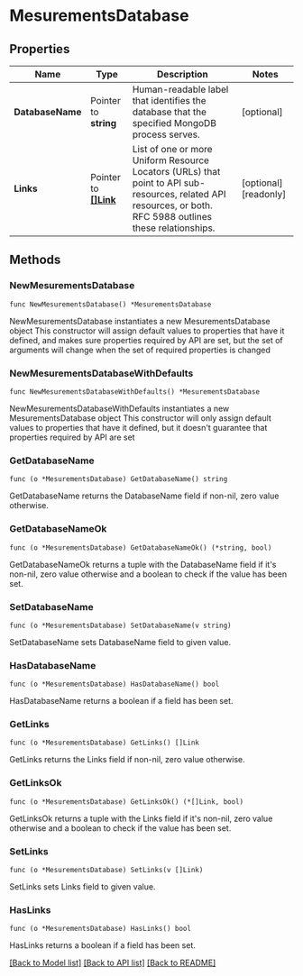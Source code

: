 # MesurementsDatabase

## Properties

Name | Type | Description | Notes
------------ | ------------- | ------------- | -------------
**DatabaseName** | Pointer to **string** | Human-readable label that identifies the database that the specified MongoDB process serves. | [optional] 
**Links** | Pointer to [**[]Link**](Link.md) | List of one or more Uniform Resource Locators (URLs) that point to API sub-resources, related API resources, or both. RFC 5988 outlines these relationships. | [optional] [readonly] 

## Methods

### NewMesurementsDatabase

`func NewMesurementsDatabase() *MesurementsDatabase`

NewMesurementsDatabase instantiates a new MesurementsDatabase object
This constructor will assign default values to properties that have it defined,
and makes sure properties required by API are set, but the set of arguments
will change when the set of required properties is changed

### NewMesurementsDatabaseWithDefaults

`func NewMesurementsDatabaseWithDefaults() *MesurementsDatabase`

NewMesurementsDatabaseWithDefaults instantiates a new MesurementsDatabase object
This constructor will only assign default values to properties that have it defined,
but it doesn't guarantee that properties required by API are set

### GetDatabaseName

`func (o *MesurementsDatabase) GetDatabaseName() string`

GetDatabaseName returns the DatabaseName field if non-nil, zero value otherwise.

### GetDatabaseNameOk

`func (o *MesurementsDatabase) GetDatabaseNameOk() (*string, bool)`

GetDatabaseNameOk returns a tuple with the DatabaseName field if it's non-nil, zero value otherwise
and a boolean to check if the value has been set.

### SetDatabaseName

`func (o *MesurementsDatabase) SetDatabaseName(v string)`

SetDatabaseName sets DatabaseName field to given value.

### HasDatabaseName

`func (o *MesurementsDatabase) HasDatabaseName() bool`

HasDatabaseName returns a boolean if a field has been set.

### GetLinks

`func (o *MesurementsDatabase) GetLinks() []Link`

GetLinks returns the Links field if non-nil, zero value otherwise.

### GetLinksOk

`func (o *MesurementsDatabase) GetLinksOk() (*[]Link, bool)`

GetLinksOk returns a tuple with the Links field if it's non-nil, zero value otherwise
and a boolean to check if the value has been set.

### SetLinks

`func (o *MesurementsDatabase) SetLinks(v []Link)`

SetLinks sets Links field to given value.

### HasLinks

`func (o *MesurementsDatabase) HasLinks() bool`

HasLinks returns a boolean if a field has been set.


[[Back to Model list]](../README.md#documentation-for-models) [[Back to API list]](../README.md#documentation-for-api-endpoints) [[Back to README]](../README.md)


